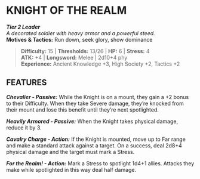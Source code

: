 ﻿---
tier: 2
type: Leader
difficulty: 15
hp: 6
stress: 4
---
# KNIGHT OF THE REALM

***Tier 2 Leader***  
*A decorated soldier with heavy armor and a powerful steed.*  
**Motives & Tactics:** Run down, seek glory, show dominance

> **Difficulty:** 15 | **Thresholds:** 13/26 | **HP:** 6 | **Stress:** 4  
> **ATK:** +4 | **Longsword:** Melee | 2d10+4 phy  
> **Experience:** Ancient Knowledge +3, High Society +2, Tactics +2

## FEATURES

***Chevalier - Passive:*** While the Knight is on a mount, they gain a +2 bonus to their Difficulty. When they take Severe damage, they’re knocked from their mount and lose this benefit until they’re next spotlighted.

***Heavily Armored - Passive:*** When the Knight takes physical damage, reduce it by 3.

***Cavalry Charge - Action:*** If the Knight is mounted, move up to Far range and make a standard attack against a target. On a success, deal 2d8+4 physical damage and the target must mark a Stress.

***For the Realm! - Action:*** Mark a Stress to spotlight 1d4+1 allies. Attacks they make while spotlighted in this way deal half damage.
